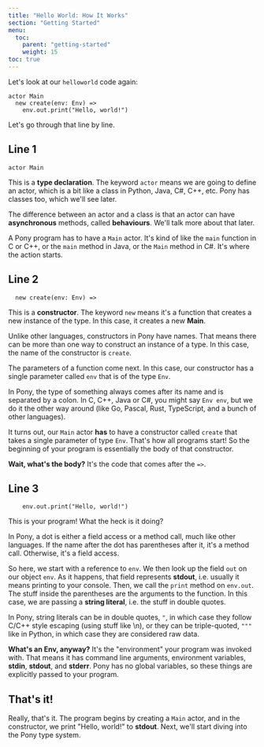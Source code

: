 ```yaml
---
title: "Hello World: How It Works"
section: "Getting Started"
menu:
  toc:
    parent: "getting-started"
    weight: 15
toc: true
---
```

Let's look at our `helloworld` code again:

```pony
actor Main
  new create(env: Env) =>
    env.out.print("Hello, world!")
```

Let's go through that line by line.

## Line 1

```pony
actor Main
```

This is a __type declaration__. The keyword `actor` means we are going to define an actor, which is a bit like a class in Python, Java, C#, C++, etc. Pony has classes too, which we'll see later.

The difference between an actor and a class is that an actor can have __asynchronous__ methods, called __behaviours__. We'll talk more about that later.

A Pony program has to have a `Main` actor. It's kind of like the `main` function in C or C++, or the `main` method in Java, or the `Main` method in C#. It's where the action starts.

## Line 2

```pony
  new create(env: Env) =>
```

This is a __constructor__. The keyword `new` means it's a function that creates a new instance of the type. In this case, it creates a new __Main__.

Unlike other languages, constructors in Pony have names. That means there can be more than one way to construct an instance of a type. In this case, the name of the constructor is `create`.

The parameters of a function come next. In this case, our constructor has a single parameter called `env` that is of the type `Env`.

In Pony, the type of something always comes after its name and is separated by a colon. In C, C++, Java or C#, you might say `Env env`, but we do it the other way around (like Go, Pascal, Rust, TypeScript, and a bunch of other languages).

It turns out, our `Main` actor __has__ to have a constructor called `create` that takes a single parameter of type `Env`. That's how all programs start! So the beginning of your program is essentially the body of that constructor.

__Wait, what's the body?__ It's the code that comes after the `=>`.

## Line 3

```pony
    env.out.print("Hello, world!")
```

This is your program! What the heck is it doing?

In Pony, a dot is either a field access or a method call, much like other languages. If the name after the dot has parentheses after it, it's a method call. Otherwise, it's a field access.

So here, we start with a reference to `env`. We then look up the field `out` on our object `env`. As it happens, that field represents __stdout__, i.e. usually it means printing to your console. Then, we call the `print` method on `env.out`. The stuff inside the parentheses are the arguments to the function. In this case, we are passing a __string literal__, i.e. the stuff in double quotes.

In Pony, string literals can be in double quotes, `"`, in which case they follow C/C++ style escaping (using stuff like \n), or they can be triple-quoted, `"""` like in Python, in which case they are considered raw data.

__What's an Env, anyway?__ It's the "environment" your program was invoked with. That means it has command line arguments, environment variables, __stdin__, __stdout__, and __stderr__. Pony has no global variables, so these things are explicitly passed to your program.

## That's it!

Really, that's it. The program begins by creating a `Main` actor, and in the constructor, we print "Hello, world!" to __stdout__. Next, we'll start diving into the Pony type system.

